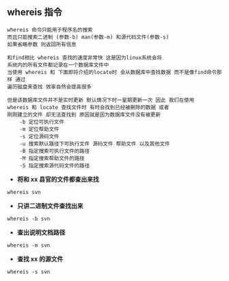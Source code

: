 ##  whereis 指令

```shell
whereis 命令只能用于程序名的搜索 
而且只能搜索二进制 (参数-b) man(参数-m) 和源代码文件(参数-s) 
如果省略参数 则返回所有信息

和find相比 whereis 查找的速度非常快 这是因为linux系统会将 
系统内的所有文件都记录在一个数据库文件中
当使用 whereis 和 下面即将介绍的locate时 会从数据库中查找数据 而不是像find命令那样 通过
遍历磁盘来查找 效率自然会提高很多

但是该数据库文件并不是实时更新 默认情况下时一星期更新一次 因此 我们在使用
whereis 和 locate 查找文件时 有时会找到已经被删除的数据 或者
刚刚建立的文件 却无法查找到 原因就是因为数据库文件没有被更新
	-b 定位可执行文件
	-m 定位帮助文件
	-s 定位源码文件
	-u 搜索默认路径下可执行文件 源码文件 帮助文件 以及其他文件
	-B 指定搜索可执行文件的路径
	-M 指定搜索帮助文件的路径
	-S 指定搜索源代码文件的路径
```

- **将和 xx 县官的文件都查出来找**

```
whereis svn
```

- **只讲二进制文件查找出来**

```   
whereis -b svn
```

- **查出说明文档路径**

```
whereis -m svn 
```

- **查找 xx 的源文件**

```
whereis -s svn
```
